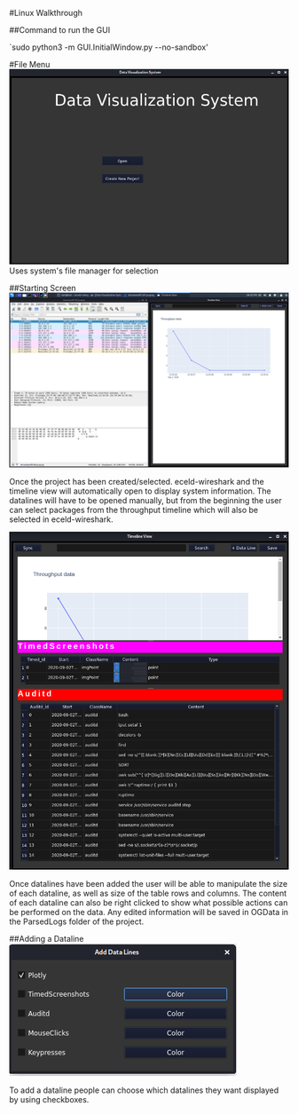 #Linux Walkthrough

##Command to run the GUI

`sudo python3 -m GUI.InitialWindow.py --no-sandbox'

#File Menu
![File Menu](./FileMenu.png)
Uses system's file manager for selection

##Starting Screen
![Starting Screen](./StartingScreen.png)

Once the project has been created/selected. eceld-wireshark and the timeline view
will automatically open to display system information. The datalines will
have to be opened manually, but from the beginning the user can select packages
from the throughput timeline which will also be selected in eceld-wireshark. 

![Dataline View](./AddedDatalines.png)

Once datalines have been added the user will be able to manipulate the size of each
dataline, as well as size of the table rows and columns. The content of each 
dataline can also be right clicked to show what possible actions can be performed 
on the data. Any edited information will be saved in OGData in the ParsedLogs folder
of the project. 

##Adding a Dataline
![Adding Dataline](./AddDataline.png)

To add a dataline people can choose which datalines they want displayed by using checkboxes.

